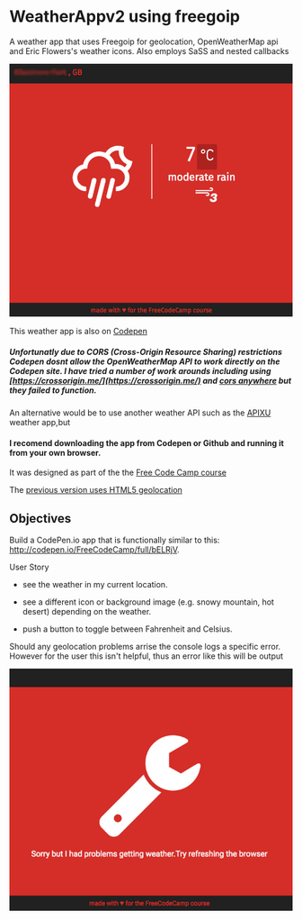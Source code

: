 # WeatherAppv2  using freegoip
A weather app that uses Freegoip for geolocation, OpenWeatherMap api and Eric Flowers's weather icons. Also employs SaSS and nested callbacks


<a href="https://appijumbo.github.io/WeatherAppV2/"><img src="./extras/weather.jpg" width="600"></a>

This weather app is also on [Codepen]()

##### Unfortunatly due to CORS (Cross-Origin Resource Sharing) restrictions Codepen dosnt allow the OpenWeatherMap API to work directly on the Codepen site. I have tried a number of work arounds including using [https://crossorigin.me/](https://crossorigin.me/) and [cors anywhere](https://cors-anywhere.herokuapp.com/) but they failed to function.

An alternative would be to use another weather API such as the [APIXU](https://www.apixu.com/api.aspx) weather app,but
#### I recomend downloading the app from Codepen or Github and running it from your own browser. 

It was designed as part of the the [Free Code Camp course](https://www.freecodecamp.com/challenges/show-the-local-weather)

The [previous version uses HTML5 geolocation](https://github.com/appijumbo/weatherAppv1)

## Objectives

Build a CodePen.io app that is functionally similar to this: http://codepen.io/FreeCodeCamp/full/bELRjV.


User Story

  * see the weather in my current location.

  * see a different icon or background image (e.g. snowy mountain, hot desert) depending on the weather.

  * push a button to toggle between Fahrenheit and Celsius.


Should any geolocation problems arrise the console logs a specific error. However for the user this isn't helpful, thus an error like this will be output

<img src="./extras/geoError.jpg" width="600">


